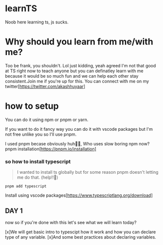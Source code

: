 # learnTS
Noob here learning ts, js sucks.

# Why should you learn from me/with me?
Too be frank, you shouldn't. 
Lol just kidding, yeah agreed I'm not that good at TS right now to teach anyone 
but you can definatley learn with me because it would be so much fun and we 
can help each other stay consistent.Join me if you're up for this. 
You can connect with me on my twitter[https://twitter.com/akashhuyaar]

# how to setup 
You can do it using npm or pnpm or yarn.

If you want to do it fancy way you can do it with vscode packages but I'm not free unlike you so I'll use pnpm.

I used pnpm becase obviously huh😮‍💨, Who uses slow boring npm now?
pnpm installation[https://pnpm.io/installation]

### so how to install typescript
> I wanted to install ts globally but for some reason pnpm doesn't letting me do that. (help!!🥲)

```
pnpm add typescript
```
Install using vscode packages[https://www.typescriptlang.org/download]

## DAY 1
now so if you're done with this let's see what we will learn today?

[x]We will get basic intro to typescipt how it work and how you can declare type of any variable. 
[x]And some best practices about declaring variables.